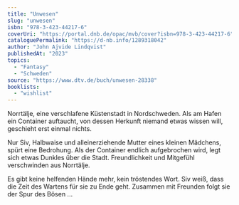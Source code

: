 ```yaml
---
title: "Unwesen"
slug: "unwesen"
isbn: "978-3-423-44217-6"
coverUri: "https://portal.dnb.de/opac/mvb/cover?isbn=978-3-423-44217-6"
cataloguePermalink: "https://d-nb.info/1289318042"
author: "John Ajvide Lindqvist"
publishedAt: "2023"
topics:
  - "Fantasy"
  - "Schweden"
source: "https://www.dtv.de/buch/unwesen-28338"
booklists: 
  - "wishlist"
---
```

Norrtälje, eine verschlafene Küstenstadt in Nordschweden. Als am Hafen ein 
Container auftaucht, von dessen Herkunft niemand etwas wissen will, geschieht 
erst einmal nichts.

Nur Siv, Halbwaise und alleinerziehende Mutter eines kleinen Mädchens, spürt 
eine Bedrohung. Als der Container endlich aufgebrochen wird, legt sich etwas
Dunkles über die Stadt. Freundlichkeit und Mitgefühl verschwinden aus Norrtälje.

Es gibt keine helfenden Hände mehr, kein tröstendes Wort. Siv weiß, dass die 
Zeit des Wartens für sie zu Ende geht. Zusammen mit Freunden folgt sie der Spur 
des Bösen ...